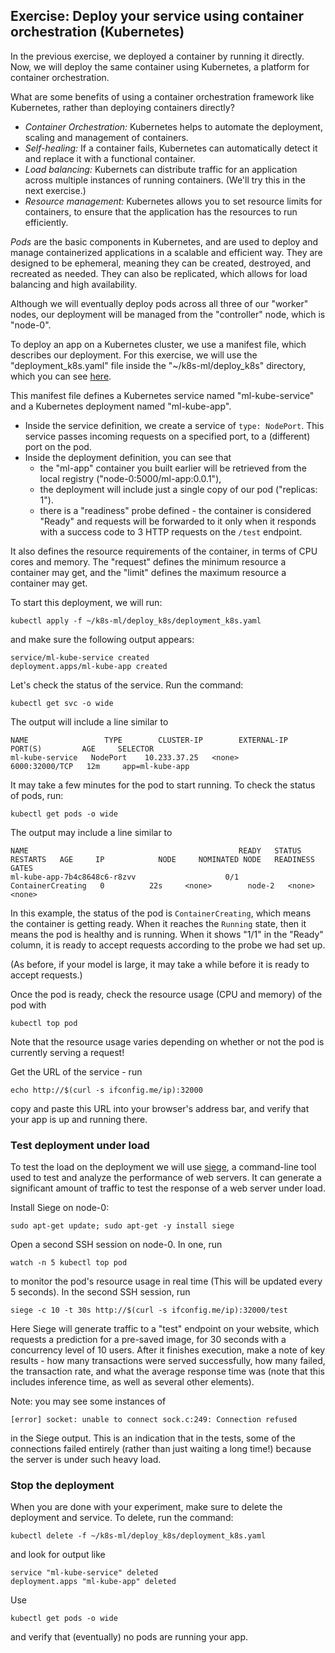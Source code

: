 ## Exercise: Deploy your service using container orchestration (Kubernetes)

In the previous exercise, we deployed a container by running it directly. Now, we will deploy the same container using Kubernetes, a platform for container orchestration.

What are some benefits of using a container orchestration framework like Kubernetes, rather than deploying containers directly?

- *Container Orchestration:* Kubernetes helps to automate the deployment, scaling and management of containers. 
- *Self-healing:* If a container fails, Kubernetes can automatically detect it and replace it with a functional container.
- *Load balancing:* Kubernets can distribute traffic for an application across multiple instances of running containers. (We'll try this in the next exercise.)
- *Resource management:* Kubernetes allows you to set resource limits for containers, to ensure that the application has the resources to run efficiently.

*Pods* are the basic components in Kubernetes, and are used to deploy and manage containerized applications in a scalable and efficient way. They are designed to be ephemeral, meaning they can be created, destroyed, and recreated as needed. They can also be replicated, which allows for load balancing and high availability.

Although we will eventually deploy pods across all three of our "worker" nodes, our deployment will be managed from the "controller" node, which is "node-0".

To deploy an app on a Kubernetes cluster, we use a manifest file, which describes our deployment. For this exercise, we will use the "deployment_k8s.yaml" file inside the "~/k8s-ml/deploy_k8s" directory, which you can see [here](https://github.com/teaching-on-testbeds/k8s-ml/blob/gh-pages/deploy_k8s/deployment_k8s.yaml).

This manifest file defines a Kubernetes service named "ml-kube-service" and a Kubernetes deployment named "ml-kube-app".

* Inside the service definition, we create a service of `type: NodePort`. This service passes incoming requests on a specified port, to a (different) port on the pod. 
* Inside the deployment definition, you can see that 
   * the "ml-app" container you built earlier will be retrieved from the local registry ("node-0:5000/ml-app:0.0.1"), 
   * the deployment will include just a single copy of our pod ("replicas: 1").
   * there is a "readiness" probe defined - the container is considered "Ready" and requests will be forwarded to it only when it responds with a success code to 3 HTTP requests on the `/test` endpoint.


It also defines the resource requirements of the container, in terms of CPU cores and memory. The "request" defines the minimum resource a container may get, and the "limit" defines the maximum resource a container may get.

To start this deployment, we will run:

``` 
kubectl apply -f ~/k8s-ml/deploy_k8s/deployment_k8s.yaml
```

and make sure the following output appears:

```
service/ml-kube-service created
deployment.apps/ml-kube-app created
```


Let's check the status of the service. Run the command:

``` shell
kubectl get svc -o wide
```

The output will include a line similar to

```
NAME                 TYPE        CLUSTER-IP        EXTERNAL-IP   PORT(S)         AGE     SELECTOR
ml-kube-service   NodePort    10.233.37.25   <none>        6000:32000/TCP   12m     app=ml-kube-app
```

It may take a few minutes for the pod to start running. To check the status of pods, run:



``` 
kubectl get pods -o wide
```

The output may include a line similar to

```
NAME                                               READY   STATUS              RESTARTS   AGE     IP            NODE     NOMINATED NODE   READINESS GATES
ml-kube-app-7b4c8648c6-r8zvv                    0/1     ContainerCreating   0          22s     <none>        node-2   <none>           <none>
```

In this example, the status of the pod is `ContainerCreating`, which means the container is getting ready. When it reaches the `Running` state, then it means the pod is healthy and is running. When it shows "1/1" in the "Ready" column, it is ready to accept requests according to the probe we had set up.

(As before, if your model is large, it may take a while before it is ready to accept requests.)


Once the pod is ready, check the resource usage (CPU and memory) of the pod with

```
kubectl top pod
```

Note that the resource usage varies depending on whether or not the pod is currently serving a request!

Get the URL of the service - run

```
echo http://$(curl -s ifconfig.me/ip):32000
```

copy and paste this URL into your browser's address bar, and verify that your app is up and running there. 

### Test deployment under load

To test the load on the deployment we will use [siege](https://linux.die.net/man/1/siege), a command-line tool used to test and analyze the performance of web servers. It can generate a significant amount of traffic to test the response of a web server under load.

Install Siege on node-0:

```
sudo apt-get update; sudo apt-get -y install siege
```

Open a second SSH session on node-0. In one, run

```
watch -n 5 kubectl top pod
```

to monitor the pod's resource usage in real time (This will be updated every 5 seconds). In the second SSH session, run


```
siege -c 10 -t 30s http://$(curl -s ifconfig.me/ip):32000/test
```

Here Siege will generate traffic to a "test" endpoint on your website, which requests a prediction for a pre-saved image, for 30 seconds with a concurrency level of 10 users. After it finishes execution, make a note of key results - how many transactions were served successfully, how many failed, the transaction rate, and what the average response time was (note that this includes inference time, as well as several other elements). 

Note: you may see some instances of

```
[error] socket: unable to connect sock.c:249: Connection refused
```

in the Siege output. This is an indication that in the tests, some of the connections failed entirely (rather than just waiting a long time!)  because the server is under such heavy load.

### Stop the deployment


When you are done with your experiment, make sure to delete the deployment and service. To delete, run the command:

``` 
kubectl delete -f ~/k8s-ml/deploy_k8s/deployment_k8s.yaml
```

and look for output like

```
service "ml-kube-service" deleted
deployment.apps "ml-kube-app" deleted
```

Use

``` 
kubectl get pods -o wide
```

and verify that (eventually) no pods are running your app.
